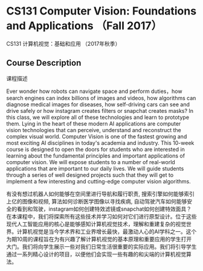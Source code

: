 # CS131 Computer Vision: Foundations and Applications （Fall 2017）						
CS131 计算机视觉：基础和应用 （2017年秋季）

## Course Description
课程描述

Ever wonder how robots can navigate space and perform duties，how search engines can index billions of images and videos, how algorithms can diagnose medical images for diseases, how self-driving cars can see and drive safely or how instagram creates filters or snapchat creates masks? In this class, we will explore all of these technologies and learn to prototype them. Lying in the heart of these modern AI applications are computer vision technologies that can perceive, understand and reconstruct the complex visual world. Computer Vision is one of the fastest growing and most exciting AI disciplines in today's academia and industry. This 10-week course is designed to open the doors for students who are interested in learning about the fundamental principles and important applications of computer vision. We will expose students to a number of real-world applications that are important to our daily lives. We will guide students through a series of well designed projects such that they will get to implement a few interesting and cutting-edge computer vision algorithms.

有没有想过机器人如何能够在空间里进行导航和履行职责, 搜索引擎如何能够索引上亿的图像和视频, 算法如何诊断医学图像以寻找疾病, 自动驾驶汽车如何能够安全的看到和驾驶，instagram如何创建特效滤镜或snapchat如何创建特效面具？在本课程中，我们将探索所有这些技术并学习如何对它们进行原型设计。位于这些现代人工智能应用的核心是能够感知计算机视觉技术，理解和重建复杂的视觉世界。计算机视觉是当今学术界和工业界增长最快，最激动人心的AI学科之一。这个为期10周的课程旨在为有兴趣了解计算机视觉的基本原理和重要应用的学生打开大门。我们将向学生展示一些对我们日常生活很重要的实际应用。我们将引导学生通过一系列精心设计的项目，以便他们会实现一些有趣的和尖端的计算机视觉算法。